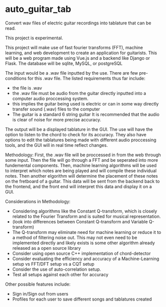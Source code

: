 # auto_guitar_tab

Convert wav files of electric guitar recordings into tablature that can be read.

This project is experimental.

This project will make use of fast fourier transforms (FFT), machine learning, and web development to create an application for guitarists.
This will be a web program made using Vue.js and a backend like Django or Flask. The database will be sqlite, MySQL, or postgreSQL

The input would be a .wav file inputted by the use. There are few pre-conditions for this .wav file. The listed requirements thus far include:

- the file is .wav
- the .wav file must be audio from the guitar directly inputted into a computer audio proccessing system.
- this implies the guitar being used is electric or can in some way directly transfer sound (.wav) files to the computer
- The guitar is a standard 6 string guitar
  It is recommended that the audio is clear of noise for more precise accuracy.

The output will be a displayed tablature in the GUI. The use will have the option to listen to the chord to check for its accuracy. They also have options to edit the tablatures being made with different audio proccessing tools, and the GUI will in real time reflect changes.

Methodology:
First, the .wav file will be proccessed in from the web through some input. Then the file will go through a FFT and be seperated into more fundemental components. Then, machine learning algorithms will be used to interpret which notes are being played and will compile these individual notes. Then another elgorithm will determine the placement of these notes on the fretboard of a guitar. This data will be sent from the backend back to the frontend, and the front end will interpret this data and display it on a GUI.

Considerations in Methodology:

- Considering algorithms like the Constant Q-transform, which is closely related to the Fourier Transform and is suited for musical representation.
- (look into differences between Constant Q-transform and Variable Q-transform)
- The Q-transform may eliminate need for machine learning or reduce it to a method of filtering noise out. This may not even need to be implemented directly
  and likely exists is some other algorithm already released as a open source library
- Consider using open source C++ implementation of chord-detector
- Consider evaluating the efficiency and accuracy of a Machine-Learning setup vs FFT/DFT setup vs a CQT setup
- Consider the use of auto-correlation setup.
- Test all setups against each other for accuracy

Other possible features include:

- Sign in/Sign out from users
- Profiles for each user to save different songs and tablatures created

